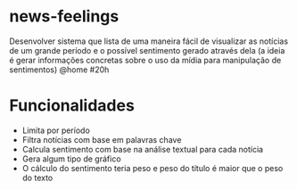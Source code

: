 # news-feelings

Desenvolver sistema que lista de uma maneira fácil de visualizar as notícias de um grande período e o possível sentimento gerado através dela (a ideia é gerar informações concretas sobre o uso da mídia para manipulação de sentimentos) @home #20h

# Funcionalidades

- Limita por período
- Filtra notícias com base em palavras chave
- Calcula sentimento com base na análise textual para cada notícia
- Gera algum tipo de gráfico
- O cálculo do sentimento teria peso e peso do título é maior que o peso do texto
